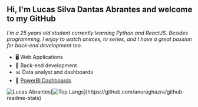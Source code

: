 ## Hi, I'm Lucas Silva Dantas Abrantes and welcome to my GitHub
*I’m a 25 years old student currently learning Python and ReactJS. Besides programming, I enjoy to watch animes, tv series, and I have a great passion for back-end development too.*
</br>

- 🖥 Web Applications
- 🔌 Back-end development
- 📊 Data analyst and dashboards
- 🧾 [PowerBI Dashboards ](https://pastebin.com/Ad14ywP9)





![Lucas Abrantes](https://github-readme-stats.vercel.app/api?username=lucasabrantes1&show_icons=true&theme=dark)[![Top Langs]([https://github-readme-stats.vercel.app](https://github-readme-stats-ruby-one.vercel.app)/api/top-langs/?username=lucasabrantes1&layout=compact&theme=dark&hide=html,batchfile,shell,php,twig,scss,xslt,jupyter%20notebook)](https://github.com/anuraghazra/github-readme-stats)



